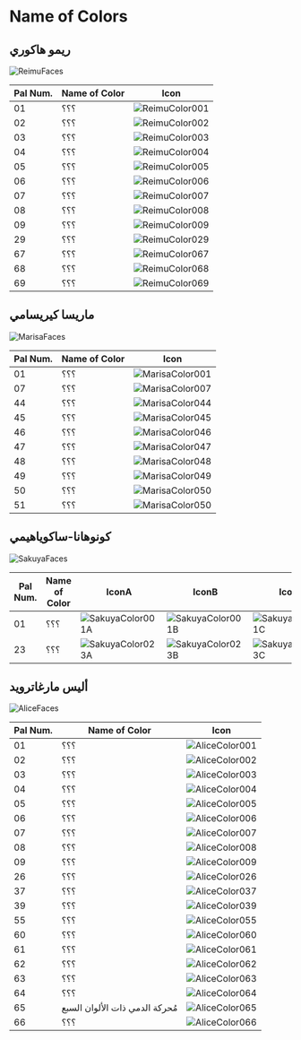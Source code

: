 # Name of Colors

## ريمو هاكوري
![ReimuFaces](https://github.com/IkuTronHD/Touhou-Kagehakuchuumu---Shadow-Daydream/blob/main/img/Select/pl00_ct03.png)

| Pal Num. | Name of Color | Icon |
|----------|---------------|-----------|
| 01 | ؟؟؟ | ![ReimuColor001](https://github.com/IkuTronHD/Touhou-Kagehakuchuumu---Shadow-Daydream/blob/main/Reimu/Colors/AR/001.png) |
| 02 | ؟؟؟ | ![ReimuColor002](https://github.com/IkuTronHD/Touhou-Kagehakuchuumu---Shadow-Daydream/blob/main/Reimu/Colors/AR/002.png) |
| 03 | ؟؟؟ | ![ReimuColor003](https://github.com/IkuTronHD/Touhou-Kagehakuchuumu---Shadow-Daydream/blob/main/Reimu/Colors/AR/003.png) |
| 04 | ؟؟؟ | ![ReimuColor004](https://github.com/IkuTronHD/Touhou-Kagehakuchuumu---Shadow-Daydream/blob/main/Reimu/Colors/AR/004.png) |
| 05 | ؟؟؟ | ![ReimuColor005](https://github.com/IkuTronHD/Touhou-Kagehakuchuumu---Shadow-Daydream/blob/main/Reimu/Colors/AR/005.png) |
| 06 | ؟؟؟ | ![ReimuColor006](https://github.com/IkuTronHD/Touhou-Kagehakuchuumu---Shadow-Daydream/blob/main/Reimu/Colors/AR/006.png) |
| 07 | ؟؟؟ | ![ReimuColor007](https://github.com/IkuTronHD/Touhou-Kagehakuchuumu---Shadow-Daydream/blob/main/Reimu/Colors/AR/007.png) |
| 08 | ؟؟؟ | ![ReimuColor008](https://github.com/IkuTronHD/Touhou-Kagehakuchuumu---Shadow-Daydream/blob/main/Reimu/Colors/AR/008.png) |
| 09 | ؟؟؟ | ![ReimuColor009](https://github.com/IkuTronHD/Touhou-Kagehakuchuumu---Shadow-Daydream/blob/main/Reimu/Colors/AR/009.png) |
| 29 | ؟؟؟ | ![ReimuColor029](https://github.com/IkuTronHD/Touhou-Kagehakuchuumu---Shadow-Daydream/blob/main/Reimu/Colors/AR/029.png) |
| 67 | ؟؟؟ | ![ReimuColor067](https://github.com/IkuTronHD/Touhou-Kagehakuchuumu---Shadow-Daydream/blob/main/Reimu/Colors/AR/067.png) |
| 68 | ؟؟؟ | ![ReimuColor068](https://github.com/IkuTronHD/Touhou-Kagehakuchuumu---Shadow-Daydream/blob/main/Reimu/Colors/AR/068.png) |
| 69 | ؟؟؟ | ![ReimuColor069](https://github.com/IkuTronHD/Touhou-Kagehakuchuumu---Shadow-Daydream/blob/main/Reimu/Colors/AR/069.png) |

## ماريسا كيريسامي
![MarisaFaces](https://github.com/IkuTronHD/Touhou-Kagehakuchuumu---Shadow-Daydream/blob/main/img/Select/pl01_ct03.png)

| Pal Num. | Name of Color | Icon |
|----------|---------------|-----------|
| 01 | ؟؟؟ | ![MarisaColor001](https://github.com/IkuTronHD/Touhou-Kagehakuchuumu---Shadow-Daydream/blob/main/Marisa/Colors/AR/001.png) |
| 07 | ؟؟؟ | ![MarisaColor007](https://github.com/IkuTronHD/Touhou-Kagehakuchuumu---Shadow-Daydream/blob/main/Marisa/Colors/AR/007.png) |
| 44 | ؟؟؟ | ![MarisaColor044](https://github.com/IkuTronHD/Touhou-Kagehakuchuumu---Shadow-Daydream/blob/main/Marisa/Colors/AR/044.png) |
| 45 | ؟؟؟ | ![MarisaColor045](https://github.com/IkuTronHD/Touhou-Kagehakuchuumu---Shadow-Daydream/blob/main/Marisa/Colors/AR/045.png) |
| 46 | ؟؟؟ | ![MarisaColor046](https://github.com/IkuTronHD/Touhou-Kagehakuchuumu---Shadow-Daydream/blob/main/Marisa/Colors/AR/046.png) |
| 47 | ؟؟؟ | ![MarisaColor047](https://github.com/IkuTronHD/Touhou-Kagehakuchuumu---Shadow-Daydream/blob/main/Marisa/Colors/AR/047.png) |
| 48 | ؟؟؟ | ![MarisaColor048](https://github.com/IkuTronHD/Touhou-Kagehakuchuumu---Shadow-Daydream/blob/main/Marisa/Colors/AR/048.png) |
| 49 | ؟؟؟ | ![MarisaColor049](https://github.com/IkuTronHD/Touhou-Kagehakuchuumu---Shadow-Daydream/blob/main/Marisa/Colors/AR/049.png) |
| 50 | ؟؟؟ | ![MarisaColor050](https://github.com/IkuTronHD/Touhou-Kagehakuchuumu---Shadow-Daydream/blob/main/Marisa/Colors/AR/050.png) |
| 51 | ؟؟؟ | ![MarisaColor050](https://github.com/IkuTronHD/Touhou-Kagehakuchuumu---Shadow-Daydream/blob/main/Marisa/Colors/AR/051.png) |

## كونوهانا-ساكوياهيمي
![SakuyaFaces](https://github.com/IkuTronHD/Touhou-Kagehakuchuumu---Shadow-Daydream/blob/main/img/Select/pl02a_ct03.png)

| Pal Num. | Name of Color | IconA | IconB | IconC |
|----------|---------------|-----------|-----------|-----------|
| 01 | ؟؟؟ | ![SakuyaColor001A](https://github.com/IkuTronHD/Touhou-Kagehakuchuumu---Shadow-Daydream/blob/main/Sakuya/Colors/AR/001A.png) | ![SakuyaColor001B](https://github.com/IkuTronHD/Touhou-Kagehakuchuumu---Shadow-Daydream/blob/main/Sakuya/Colors/AR/001B.png) | ![SakuyaColor001C](https://github.com/IkuTronHD/Touhou-Kagehakuchuumu---Shadow-Daydream/blob/main/Sakuya/Colors/AR/001C.png) |
| 23 | ؟؟؟ | ![SakuyaColor023A](https://github.com/IkuTronHD/Touhou-Kagehakuchuumu---Shadow-Daydream/blob/main/Sakuya/Colors/AR/023A.png) | ![SakuyaColor023B](https://github.com/IkuTronHD/Touhou-Kagehakuchuumu---Shadow-Daydream/blob/main/Sakuya/Colors/AR/023B.png) | ![SakuyaColor023C](https://github.com/IkuTronHD/Touhou-Kagehakuchuumu---Shadow-Daydream/blob/main/Sakuya/Colors/AR/023C.png) |

## أليس مارغاترويد
![AliceFaces](https://github.com/IkuTronHD/Touhou-Kagehakuchuumu---Shadow-Daydream/blob/main/img/Select/pl03_ct03.png)

| Pal Num. | Name of Color | Icon |
|----------|---------------|-----------|
| 01 | ؟؟؟ | ![AliceColor001](https://github.com/IkuTronHD/Touhou-Kagehakuchuumu---Shadow-Daydream/blob/main/Alice/Colors/AR/001.png) |
| 02 | ؟؟؟ | ![AliceColor002](https://github.com/IkuTronHD/Touhou-Kagehakuchuumu---Shadow-Daydream/blob/main/Alice/Colors/AR/002.png) |
| 03 | ؟؟؟ | ![AliceColor003](https://github.com/IkuTronHD/Touhou-Kagehakuchuumu---Shadow-Daydream/blob/main/Alice/Colors/AR/003.png) |
| 04 | ؟؟؟ | ![AliceColor004](https://github.com/IkuTronHD/Touhou-Kagehakuchuumu---Shadow-Daydream/blob/main/Alice/Colors/AR/004.png) |
| 05 | ؟؟؟ | ![AliceColor005](https://github.com/IkuTronHD/Touhou-Kagehakuchuumu---Shadow-Daydream/blob/main/Alice/Colors/AR/005.png) |
| 06 | ؟؟؟ | ![AliceColor006](https://github.com/IkuTronHD/Touhou-Kagehakuchuumu---Shadow-Daydream/blob/main/Alice/Colors/AR/006.png) |
| 07 | ؟؟؟ | ![AliceColor007](https://github.com/IkuTronHD/Touhou-Kagehakuchuumu---Shadow-Daydream/blob/main/Alice/Colors/AR/007.png) |
| 08 | ؟؟؟ | ![AliceColor008](https://github.com/IkuTronHD/Touhou-Kagehakuchuumu---Shadow-Daydream/blob/main/Alice/Colors/AR/008.png) |
| 09 | ؟؟؟ | ![AliceColor009](https://github.com/IkuTronHD/Touhou-Kagehakuchuumu---Shadow-Daydream/blob/main/Alice/Colors/AR/009.png) |
| 26 | ؟؟؟ | ![AliceColor026](https://github.com/IkuTronHD/Touhou-Kagehakuchuumu---Shadow-Daydream/blob/main/Alice/Colors/AR/026.png) |
| 37 | ؟؟؟ | ![AliceColor037](https://github.com/IkuTronHD/Touhou-Kagehakuchuumu---Shadow-Daydream/blob/main/Alice/Colors/AR/037.png) |
| 39 | ؟؟؟ | ![AliceColor039](https://github.com/IkuTronHD/Touhou-Kagehakuchuumu---Shadow-Daydream/blob/main/Alice/Colors/AR/039.png) |
| 55 | ؟؟؟ | ![AliceColor055](https://github.com/IkuTronHD/Touhou-Kagehakuchuumu---Shadow-Daydream/blob/main/Alice/Colors/AR/055.png) |
| 60 | ؟؟؟ | ![AliceColor060](https://github.com/IkuTronHD/Touhou-Kagehakuchuumu---Shadow-Daydream/blob/main/Alice/Colors/AR/060.png) |
| 61 | ؟؟؟ | ![AliceColor061](https://github.com/IkuTronHD/Touhou-Kagehakuchuumu---Shadow-Daydream/blob/main/Alice/Colors/AR/061.png) |
| 62 | ؟؟؟ | ![AliceColor062](https://github.com/IkuTronHD/Touhou-Kagehakuchuumu---Shadow-Daydream/blob/main/Alice/Colors/AR/062.png) |
| 63 | ؟؟؟ | ![AliceColor063](https://github.com/IkuTronHD/Touhou-Kagehakuchuumu---Shadow-Daydream/blob/main/Alice/Colors/AR/063.png) |
| 64 | ؟؟؟ | ![AliceColor064](https://github.com/IkuTronHD/Touhou-Kagehakuchuumu---Shadow-Daydream/blob/main/Alice/Colors/AR/064.png) |
| 65 | مُحركة الدمي ذات الألوان السبع | ![AliceColor065](https://github.com/IkuTronHD/Touhou-Kagehakuchuumu---Shadow-Daydream/blob/main/Alice/Colors/AR/065.png) |
| 66 | ؟؟؟ | ![AliceColor066](https://github.com/IkuTronHD/Touhou-Kagehakuchuumu---Shadow-Daydream/blob/main/Alice/Colors/AR/066.png) |
